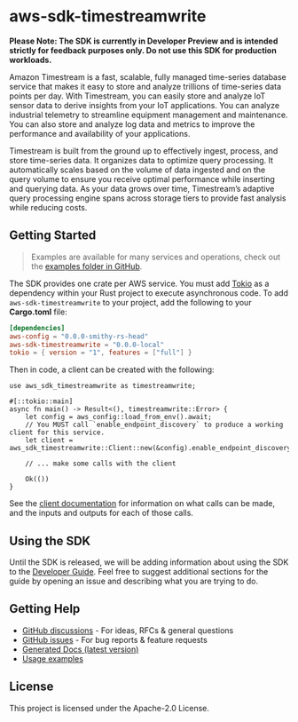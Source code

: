 # aws-sdk-timestreamwrite

**Please Note: The SDK is currently in Developer Preview and is intended strictly for
feedback purposes only. Do not use this SDK for production workloads.**

Amazon Timestream is a fast, scalable, fully managed time-series database service that makes it easy to store and analyze trillions of time-series data points per day. With Timestream, you can easily store and analyze IoT sensor data to derive insights from your IoT applications. You can analyze industrial telemetry to streamline equipment management and maintenance. You can also store and analyze log data and metrics to improve the performance and availability of your applications.

Timestream is built from the ground up to effectively ingest, process, and store time-series data. It organizes data to optimize query processing. It automatically scales based on the volume of data ingested and on the query volume to ensure you receive optimal performance while inserting and querying data. As your data grows over time, Timestream’s adaptive query processing engine spans across storage tiers to provide fast analysis while reducing costs.

## Getting Started

> Examples are available for many services and operations, check out the
> [examples folder in GitHub](https://github.com/awslabs/aws-sdk-rust/tree/main/examples).

The SDK provides one crate per AWS service. You must add [Tokio](https://crates.io/crates/tokio)
as a dependency within your Rust project to execute asynchronous code. To add `aws-sdk-timestreamwrite` to
your project, add the following to your **Cargo.toml** file:

```toml
[dependencies]
aws-config = "0.0.0-smithy-rs-head"
aws-sdk-timestreamwrite = "0.0.0-local"
tokio = { version = "1", features = ["full"] }
```

Then in code, a client can be created with the following:

```rust,no_run
use aws_sdk_timestreamwrite as timestreamwrite;

#[::tokio::main]
async fn main() -> Result<(), timestreamwrite::Error> {
    let config = aws_config::load_from_env().await;
    // You MUST call `enable_endpoint_discovery` to produce a working client for this service.
    let client = aws_sdk_timestreamwrite::Client::new(&config).enable_endpoint_discovery().await;

    // ... make some calls with the client

    Ok(())
}
```

See the [client documentation](https://docs.rs/aws-sdk-timestreamwrite/latest/aws_sdk_timestreamwrite/client/struct.Client.html)
for information on what calls can be made, and the inputs and outputs for each of those calls.

## Using the SDK

Until the SDK is released, we will be adding information about using the SDK to the
[Developer Guide](https://docs.aws.amazon.com/sdk-for-rust/latest/dg/welcome.html). Feel free to suggest
additional sections for the guide by opening an issue and describing what you are trying to do.

## Getting Help

* [GitHub discussions](https://github.com/awslabs/aws-sdk-rust/discussions) - For ideas, RFCs & general questions
* [GitHub issues](https://github.com/awslabs/aws-sdk-rust/issues/new/choose) - For bug reports & feature requests
* [Generated Docs (latest version)](https://awslabs.github.io/aws-sdk-rust/)
* [Usage examples](https://github.com/awslabs/aws-sdk-rust/tree/main/examples)

## License

This project is licensed under the Apache-2.0 License.

